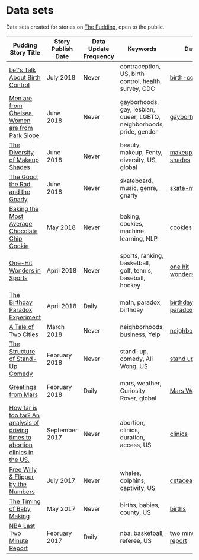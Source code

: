 # Data sets

Data sets created for stories on [The Pudding](https://pudding.cool), open to the public.

| Pudding Story Title                                                                                                      | Story Publish Date | Data Update Frequency | Keywords                                                    | Data                                                                                             |
| ------------------------------------------------------------------------------------------------------------------------ | ------------------ | --------------------- | ----------------------------------------------------------- | ------------------------------------------------------------------------------------------------ |
| [Let's Talk About Birth Control](https://pudding.cool/2018/07/birth_control) | July 2018 | Never | contraception, US, birth control, health, survey, CDC | [birth-control](https://github.com/the-pudding/data/tree/master/birth_control)|
| [Men are from Chelsea, Women are from Park Slope](https://github.com/the-pudding/data/tree/master/gayborhoods) | June 2018 | Never | gayborhoods, gay, lesbian, queer, LGBTQ, neighborhoods, pride, gender | [gayborhoods](https://github.com/the-pudding/data/tree/master/gayborhoods) |
| [The Diversity of Makeup Shades](https://pudding.cool/2018/06/makeup-shades) | June 2018 | Never | beauty, makeup, Fenty, diversity, US, global | [makeup-shades](https://github.com/polygraph-cool/data/tree/master/makeup-shades) |
| [The Good, the Rad, and the Gnarly](https://pudding.cool/2018/06/skate-music/) | June 2018 | Never | skateboard, music, genre, gnarly | [skate-music](https://github.com/polygraph-cool/data/tree/master/skate-music)
| [Baking the Most Average Chocolate Chip Cookie](https://pudding.cool/2018/05/cookies) | May 2018 | Never | baking, cookies, machine learning, NLP | [cookies](https://github.com/polygraph-cool/data/tree/master/cookies)
| [One-Hit Wonders in Sports](https://pudding.cool/2018/04/one-hit-wonders)                                                | April 2018         | Never                 | sports, ranking, basketball, golf, tennis, baseball, hockey | [one hit wonders](https://github.com/polygraph-cool/data/tree/master/one-hit-wonders)            |
| [The Birthday Paradox Experiment](https://pudding.cool/2018/04/birthday-paradox)                                         | April 2018         | Daily                 | math, paradox, birthday                                     | [birthday paradox](https://pudding.cool/2018/04/birthday-data/data.json)                         |
| [A Tale of Two Cities](https://pudding.cool/2018/03/neighborhoods)                                                       | March 2018         | Never                 | neighborhoods, business, Yelp                               | [neighborhoods](https://github.com/polygraph-cool/data/tree/master/neighborhoods)                |
| [The Structure of Stand-Up Comedy](https://pudding.cool/2018/02/stand-up)                                                | February 2018      | Never                 | stand-up, comedy, Ali Wong, US                              | [stand up](https://github.com/polygraph-cool/data/tree/master/stand-up)                          |
| [Greetings from Mars](https://pudding.cool/2018/01/mars-weather/)                                                        | February 2018      | Daily                 | mars, weather, Curiosity Rover, global                      | [Mars Weather](https://github.com/polygraph-cool/data/tree/master/mars-weather)                  |
| [How far is too far? An analysis of driving times to abortion clinics in the US.](https://pudding.cool/2017/09/clinics/) | September 2017     | Never                 | abortion, clinics, duration, access, US                     | [clinics](https://github.com/polygraph-cool/data/tree/master/clinics)                            |
| [Free Willy & Flipper by the Numbers](https://pudding.cool/2017/07/cetaceans/)                                           | July 2017          | Never                 | whales, dolphins, captivity, US                             | [cetaceans](https://github.com/polygraph-cool/data/tree/master/cetaceans)                        |
| [The Timing of Baby Making](https://pudding.cool/2017/05/births/)                                                        | May 2017           | Never                 | births, babies, county, US                                  | [births](https://github.com/polygraph-cool/data/tree/master/births)                              |
| [NBA Last Two Minute Report](https://pudding.cool/2017/02/two-minute-report)                                             | February 2017      | Daily                 | nba, basketball, referee, US                                | [two minute report](https://github.com/polygraph-cool/last-two-minute-report/tree/master/output) |
